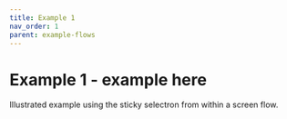 ```yaml
---
title: Example 1
nav_order: 1
parent: example-flows
---
```


# Example 1 - example here

Illustrated example using the sticky selectron from within a screen flow.



